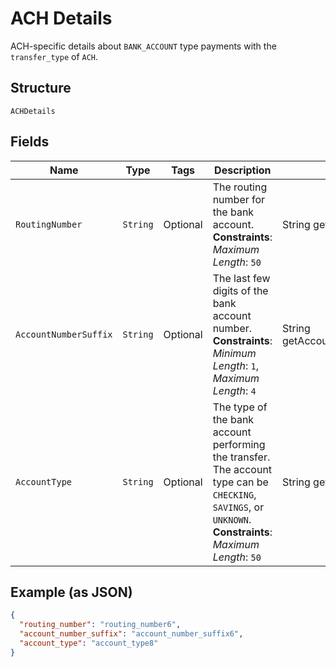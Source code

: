 
# ACH Details

ACH-specific details about `BANK_ACCOUNT` type payments with the `transfer_type` of `ACH`.

## Structure

`ACHDetails`

## Fields

| Name | Type | Tags | Description | Getter |
|  --- | --- | --- | --- | --- |
| `RoutingNumber` | `String` | Optional | The routing number for the bank account.<br>**Constraints**: *Maximum Length*: `50` | String getRoutingNumber() |
| `AccountNumberSuffix` | `String` | Optional | The last few digits of the bank account number.<br>**Constraints**: *Minimum Length*: `1`, *Maximum Length*: `4` | String getAccountNumberSuffix() |
| `AccountType` | `String` | Optional | The type of the bank account performing the transfer. The account type can be `CHECKING`,<br>`SAVINGS`, or `UNKNOWN`.<br>**Constraints**: *Maximum Length*: `50` | String getAccountType() |

## Example (as JSON)

```json
{
  "routing_number": "routing_number6",
  "account_number_suffix": "account_number_suffix6",
  "account_type": "account_type8"
}
```

